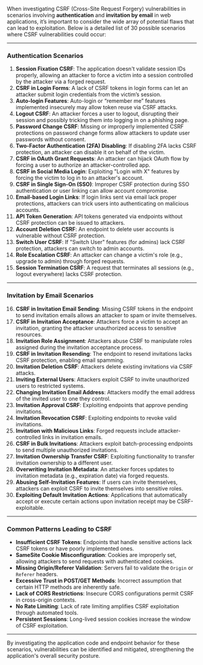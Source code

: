 When investigating CSRF (Cross-Site Request Forgery) vulnerabilities in scenarios involving **authentication** and **invitation by email** in web applications, it’s important to consider the wide array of potential flaws that can lead to exploitation. Below is a detailed list of 30 possible scenarios where CSRF vulnerabilities could occur:

---

### **Authentication Scenarios**
1. **Session Fixation CSRF**: The application doesn't validate session IDs properly, allowing an attacker to force a victim into a session controlled by the attacker via a forged request.
2. **CSRF in Login Forms**: A lack of CSRF tokens in login forms can let an attacker submit login credentials from the victim’s session.
3. **Auto-login Features**: Auto-login or “remember me” features implemented insecurely may allow token reuse via CSRF attacks.
4. **Logout CSRF**: An attacker forces a user to logout, disrupting their session and possibly tricking them into logging in on a phishing page.
5. **Password Change CSRF**: Missing or improperly implemented CSRF protections on password change forms allow attackers to update user passwords without consent.
6. **Two-Factor Authentication (2FA) Disabling**: If disabling 2FA lacks CSRF protection, an attacker can disable it on behalf of the victim.
7. **CSRF in OAuth Grant Requests**: An attacker can hijack OAuth flow by forcing a user to authorize an attacker-controlled app.
8. **CSRF in Social Media Login**: Exploiting "Login with X" features by forcing the victim to log in to an attacker's account.
9. **CSRF in Single Sign-On (SSO)**: Improper CSRF protection during SSO authentication or user linking can allow account compromise.
10. **Email-based Login Links**: If login links sent via email lack proper protections, attackers can trick users into authenticating on malicious accounts.
11. **API Token Generation**: API tokens generated via endpoints without CSRF protection can be issued to attackers.
12. **Account Deletion CSRF**: An endpoint to delete user accounts is vulnerable without CSRF protection.
13. **Switch User CSRF**: If "Switch User" features (for admins) lack CSRF protection, attackers can switch to admin accounts.
14. **Role Escalation CSRF**: An attacker can change a victim's role (e.g., upgrade to admin) through forged requests.
15. **Session Termination CSRF**: A request that terminates all sessions (e.g., logout everywhere) lacks CSRF protection.

---

### **Invitation by Email Scenarios**
16. **CSRF in Invitation Email Sending**: Missing CSRF tokens in the endpoint to send invitation emails allows an attacker to spam or invite themselves.
17. **CSRF in Invitation Acceptance**: Attackers force a victim to accept an invitation, granting the attacker unauthorized access to sensitive resources.
18. **Invitation Role Assignment**: Attackers abuse CSRF to manipulate roles assigned during the invitation acceptance process.
19. **CSRF in Invitation Resending**: The endpoint to resend invitations lacks CSRF protection, enabling email spamming.
20. **Invitation Deletion CSRF**: Attackers delete existing invitations via CSRF attacks.
21. **Inviting External Users**: Attackers exploit CSRF to invite unauthorized users to restricted systems.
22. **Changing Invitation Email Address**: Attackers modify the email address of the invited user to one they control.
23. **Invitation Approval CSRF**: Exploiting endpoints that approve pending invitations.
24. **Invitation Revocation CSRF**: Exploiting endpoints to revoke valid invitations.
25. **Invitation with Malicious Links**: Forged requests include attacker-controlled links in invitation emails.
26. **CSRF in Bulk Invitations**: Attackers exploit batch-processing endpoints to send multiple unauthorized invitations.
27. **Invitation Ownership Transfer CSRF**: Exploiting functionality to transfer invitation ownership to a different user.
28. **Overwriting Invitation Metadata**: An attacker forces updates to invitation metadata (e.g., expiration date) via forged requests.
29. **Abusing Self-Invitation Features**: If users can invite themselves, attackers can exploit CSRF to invite themselves into sensitive roles.
30. **Exploiting Default Invitation Actions**: Applications that automatically accept or execute certain actions upon invitation receipt may be CSRF-exploitable.

---

### **Common Patterns Leading to CSRF**
- **Insufficient CSRF Tokens**: Endpoints that handle sensitive actions lack CSRF tokens or have poorly implemented ones.
- **SameSite Cookie Misconfiguration**: Cookies are improperly set, allowing attackers to send requests with authenticated cookies.
- **Missing Origin/Referer Validation**: Servers fail to validate the `Origin` or `Referer` headers.
- **Excessive Trust in POST/GET Methods**: Incorrect assumption that certain HTTP methods are inherently safe.
- **Lack of CORS Restrictions**: Insecure CORS configurations permit CSRF in cross-origin contexts.
- **No Rate Limiting**: Lack of rate limiting amplifies CSRF exploitation through automated tools.
- **Persistent Sessions**: Long-lived session cookies increase the window of CSRF exploitation.

---

By investigating the application code and endpoint behavior for these scenarios, vulnerabilities can be identified and mitigated, strengthening the application's overall security posture.
